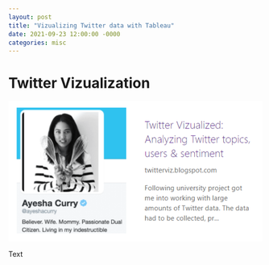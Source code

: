```yaml
---
layout: post
title: "Vizualizing Twitter data with Tableau"
date: 2021-09-23 12:00:00 -0000
categories: misc
---
```


# Twitter Vizualization


<img src="/images/twitterviz.png" class="inline"/>

Text
